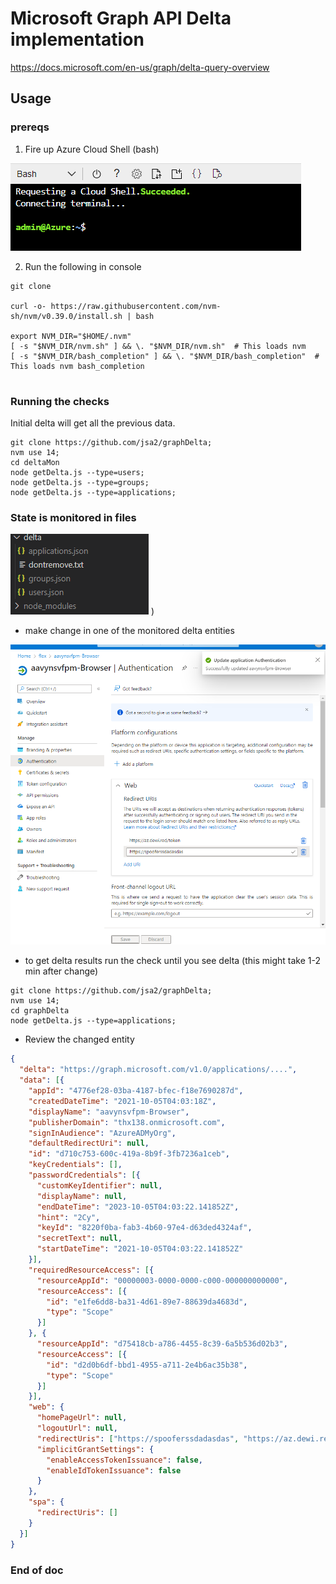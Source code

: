 # Microsoft Graph API Delta implementation

https://docs.microsoft.com/en-us/graph/delta-query-overview

## Usage


### prereqs
1. Fire up Azure Cloud Shell (bash)

![img](20220513070152.png)


2. Run the following in console
```
git clone

curl -o- https://raw.githubusercontent.com/nvm-sh/nvm/v0.39.0/install.sh | bash

export NVM_DIR="$HOME/.nvm"
[ -s "$NVM_DIR/nvm.sh" ] && \. "$NVM_DIR/nvm.sh"  # This loads nvm
[ -s "$NVM_DIR/bash_completion" ] && \. "$NVM_DIR/bash_completion"  # This loads nvm bash_completion


```

### Running the checks
Initial delta will get all the previous data.
```
git clone https://github.com/jsa2/graphDelta;
nvm use 14; 
cd deltaMon
node getDelta.js --type=users;
node getDelta.js --type=groups;
node getDelta.js --type=applications;

```

### State is monitored in files

 ![](20220513072734.png)  )


- make change in one of the monitored delta entities

![](20220513073309.png)  

- to get delta results run the check until you see delta (this might take 1-2 min after change)

```
git clone https://github.com/jsa2/graphDelta;
nvm use 14; 
cd graphDelta
node getDelta.js --type=applications;
```

- Review the changed entity

```json
{
  "delta": "https://graph.microsoft.com/v1.0/applications/....",
  "data": [{
    "appId": "4776ef28-03ba-4187-bfec-f18e7690287d",
    "createdDateTime": "2021-10-05T04:03:18Z",
    "displayName": "aavynsvfpm-Browser",
    "publisherDomain": "thx138.onmicrosoft.com",
    "signInAudience": "AzureADMyOrg",
    "defaultRedirectUri": null,
    "id": "d710c753-600c-419a-8b9f-3fb7236a1ceb",
    "keyCredentials": [],
    "passwordCredentials": [{
      "customKeyIdentifier": null,
      "displayName": null,
      "endDateTime": "2023-10-05T04:03:22.141852Z",
      "hint": "2Cy",
      "keyId": "8220f0ba-fab3-4b60-97e4-d63ded4324af",
      "secretText": null,
      "startDateTime": "2021-10-05T04:03:22.141852Z"
    }],
    "requiredResourceAccess": [{
      "resourceAppId": "00000003-0000-0000-c000-000000000000",
      "resourceAccess": [{
        "id": "e1fe6dd8-ba31-4d61-89e7-88639da4683d",
        "type": "Scope"
      }]
    }, {
      "resourceAppId": "d75418cb-a786-4455-8c39-6a5b536d02b3",
      "resourceAccess": [{
        "id": "d2d0b6df-bbd1-4955-a711-2e4b6ac35b38",
        "type": "Scope"
      }]
    }],
    "web": {
      "homePageUrl": null,
      "logoutUrl": null,
      "redirectUris": ["https://spooferssdadasdas", "https://az.dewi.red/token"],
      "implicitGrantSettings": {
        "enableAccessTokenIssuance": false,
        "enableIdTokenIssuance": false
      }
    },
    "spa": {
      "redirectUris": []
    }
  }]
}
```


### End of doc